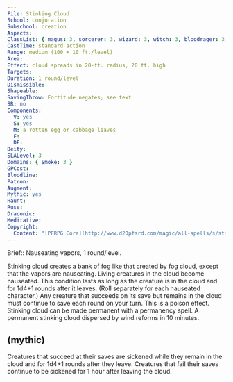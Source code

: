 ```yaml
---
File: Stinking Cloud
School: conjuration
Subschool: creation
Aspects: 
ClassList: { magus: 3, sorcerer: 3, wizard: 3, witch: 3, bloodrager: 3, shaman: 3, unchained summoner: 3 }
CastTime: standard action
Range: medium (100 + 10 ft./level)
Area: 
Effect: cloud spreads in 20-ft. radius, 20 ft. high
Targets: 
Duration: 1 round/level
Dismissible: 
Shapeable: 
SavingThrow: Fortitude negates; see text
SR: no
Components:
  V: yes
  S: yes
  M: a rotten egg or cabbage leaves
  F: 
  DF: 
Deity: 
SLALevel: 3
Domains: { Smoke: 3 }
GPCost: 
Bloodline: 
Patron: 
Augment: 
Mythic: yes
Haunt: 
Ruse: 
Draconic: 
Meditative: 
Copyright:
  Content: "[PFRPG Core](http://www.d20pfsrd.com/magic/all-spells/s/stinking-cloud)"
---
```

Brief:: Nauseating vapors, 1 round/level.

Stinking cloud creates a bank of fog like that created by fog cloud, except that the vapors are nauseating. Living creatures in the cloud become nauseated. This condition lasts as long as the creature is in the cloud and for 1d4+1 rounds after it leaves.  (Roll separately for each nauseated character.) Any creature that succeeds on its save but remains in the cloud must continue to save each round on your turn. This is a poison effect.  Stinking cloud can be made permanent with a permanency spell. A permanent stinking cloud dispersed by wind reforms in 10 minutes.


## (mythic)

Creatures that succeed at their saves are sickened while they remain in the cloud and for 1d4+1 rounds after they leave. Creatures that fail their saves continue to be sickened for 1 hour after leaving the cloud.

